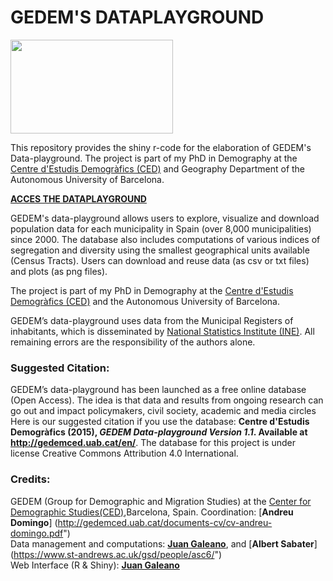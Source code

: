 # GEDEM'S DATAPLAYGROUND

[<img src="http://gedemced.uab.cat/images/logotipCED_nuevo.png" width="260px" height="150px" />](http://ced.uab.es)

This repository provides the shiny r-code for the elaboration of GEDEM's Data-playground. 
The project is part of my PhD in Demography at the [Centre d'Estudis Demogràfics (CED)](http://ceu.uab.es) and Geography Department of the Autonomous University of Barcelona.

[**ACCES THE DATAPLAYGROUND**](https://gedemced.shinyapps.io/DP_CATALONIA/)

GEDEM's data-playground allows users to explore, visualize and download population data for each municipality 
                                  in Spain (over 8,000 municipalities) since 2000. The database also includes computations of various indices 
                                  of segregation and diversity using the smallest geographical units available (Census Tracts).
Users can download and reuse data (as csv or txt files) and plots (as png files). 

The project is part of my PhD in Demography at the [Centre d'Estudis Demogràfics (CED)](http://ceu.uab.es) and the Autonomous University of Barcelona.

 GEDEM’s data-playground uses data from the Municipal Registers of inhabitants, which is disseminated by [National Statistics Institute (INE)](http://www.ine.es/). All remaining errors are the responsibility of the authors alone.
                            
### Suggested Citation: 
GEDEM’s data-playground has been launched as a free online database (Open Access). The idea is that data and results from ongoing 
                                  research can go out and impact policymakers, civil society, academic and media circles
                                  Here is our suggested citation if you use the database: **Centre d'Estudis Demogràfics (2015), *GEDEM Data-playground Version 1.1*. Available at http://gedemced.uab.cat/en/**. The database for this project is under license Creative Commons Attribution 4.0 International.

### Credits:
GEDEM (Group for Demographic and Migration Studies) at the [Center for Demographic Studies(CED)](http://ced.uab.es/),Barcelona, Spain.
Coordination: [**Andreu Domingo**] (http://gedemced.uab.cat/documents-cv/cv-andreu-domingo.pdf")    
Data management and computations: [**Juan Galeano**](http://gedemced.uab.cat/documents-cv/cv-juan-galeano1.pdf"), and [**Albert Sabater**] (https://www.st-andrews.ac.uk/gsd/people/asc6/")     
Web Interface (R & Shiny): [**Juan Galeano**](http://gedemced.uab.cat/documents-cv/cv-juan-galeano1.pdf")

